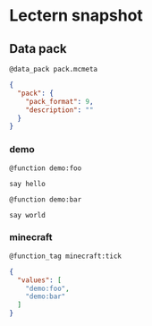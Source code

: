 # Lectern snapshot

## Data pack

`@data_pack pack.mcmeta`

```json
{
  "pack": {
    "pack_format": 9,
    "description": ""
  }
}
```

### demo

`@function demo:foo`

```mcfunction
say hello
```

`@function demo:bar`

```mcfunction
say world
```

### minecraft

`@function_tag minecraft:tick`

```json
{
  "values": [
    "demo:foo",
    "demo:bar"
  ]
}
```
